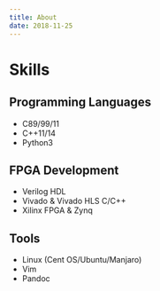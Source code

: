 ```yaml
---
title: About
date: 2018-11-25
---
```


# Skills

## Programming Languages

- C89/99/11
- C++11/14
- Python3

## FPGA Development

- Verilog HDL
- Vivado & Vivado HLS C/C++
- Xilinx FPGA & Zynq

## Tools

- Linux (Cent OS/Ubuntu/Manjaro)
- Vim
- Pandoc
